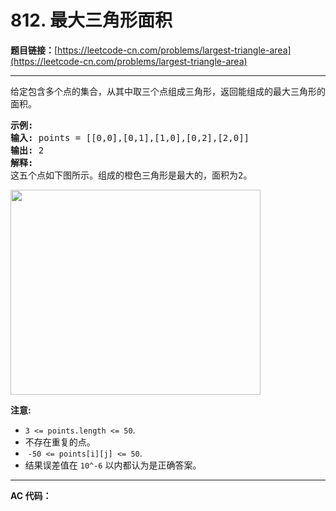 # 812. 最大三角形面积

**题目链接：**[https://leetcode-cn.com/problems/largest-triangle-area](https://leetcode-cn.com/problems/largest-triangle-area)

---

<div class="content__1Y2H">
 <div class="notranslate">
  <p>给定包含多个点的集合，从其中取三个点组成三角形，返回能组成的最大三角形的面积。</p> 
  <pre class="language-text"><strong>示例:</strong>
<strong>输入:</strong> points = [[0,0],[0,1],[1,0],[0,2],[2,0]]
<strong>输出:</strong> 2
<strong>解释:</strong> 
这五个点如下图所示。组成的橙色三角形是最大的，面积为2。
</pre> 
  <p><img style="height:328px; width:400px" src="../uploads/2018/04/04/1027.png" alt=""></p> 
  <p><strong>注意: </strong></p> 
  <ul> 
   <li><code>3 &lt;= points.length &lt;= 50</code>.</li> 
   <li>不存在重复的点。</li> 
   <li>&nbsp;<code>-50 &lt;= points[i][j] &lt;= 50</code>.</li> 
   <li>结果误差值在&nbsp;<code>10^-6</code>&nbsp;以内都认为是正确答案。</li> 
  </ul> 
 </div>
</div>

---

**AC 代码：**

```java

```